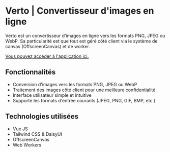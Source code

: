 # Verto | Convertisseur d'images en ligne

Verto est un convertisseur d’images en ligne vers les formats PNG, JPEG ou WebP. Sa particularité est que tout est géré côté client via le système de canvas (OffscreenCanvas) et de worker.

<a href="https://verto.julien-dacosta.dev/" target="_blank" rel="noopener noreferrer">
 Vous pouvez accéder à l'application ici.
</a>

## Fonctionnalités

- Conversion d'images vers les formats PNG, JPEG ou WebP
- Traitement des images côté client pour une meilleure confidentialité
- Interface utilisateur simple et intuitive
- Supporte les formats d'entrée courants (JPEG, PNG, GIF, BMP, etc.)

## Technologies utilisées

- Vue JS
- Tailwind CSS & DaisyUI
- OffscreenCanvas
- Web Workers